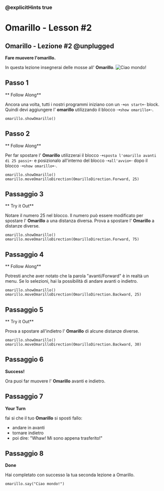 ### @explicitHints true

# Omarillo - Lesson #2

## Omarillo - Lezione #2 @unplugged
**Fare muovere l'omarillo.**

In questa lezione insegnerai delle mosse all' **Omarillo**.
![Ciao mondo!](https://github.com/Mr-Coxall/makecode-arcade-omarillo-logo-lesson2/raw/main/assets/move_screenshot.png)

## Passo 1
** Follow Along**

Ancora una volta, tutti i nostri programmi iniziano con un ⇢``on start``⇠ block. Quindi devi aggiungere l' **omarillo** utilizzando il blocco ⇢``show omarillo``⇠.
```blocks
omarillo.showOmarillo()
```

## Passo 2
** Follow Along**

Per far spostare l' **Omarillo** utilizzerai il blocco ⇢``sposta l'omarillo avanti di 25 passi``⇠ e posizionalo all'interno del blocco ⇢``all'avvio``⇠ dopo il blocco ⇢``show omarillo``⇠.
```blocks
omarillo.showOmarillo()
omarillo.moveOmarilloDirection(OmarilloDirection.Forward, 25)
```

## Passaggio 3
** Try it Out**

Notare il numero 25 nel blocco. Il numero può essere modificato per spostare l' **Omarillo** a una distanza diversa. Prova a spostare l' **Omarillo** a distanze diverse.
```blocks
omarillo.showOmarillo()
omarillo.moveOmarilloDirection(OmarilloDirection.Forward, 75)
```

## Passaggio 4
** Follow Along**

Potresti anche aver notato che la parola "avanti/Forward" è in realtà un menu. Se lo selezioni, hai la possibilità di andare avanti o indietro.
```blocks
omarillo.showOmarillo()
omarillo.moveOmarilloDirection(OmarilloDirection.Backward, 25)
```

## Passaggio 5
** Try it Out**

Prova a spostare all'indietro l' **Omarillo** di alcune distanze diverse.
```blocks
omarillo.showOmarillo()
omarillo.moveOmarilloDirection(OmarilloDirection.Backward, 30)
```

## Passaggio 6
**Success!**

Ora puoi far muovere l' **Omarillo** avanti e indietro.

## Passaggio 7
**Your Turn**

fai si che il tuo  **Omarillo** si sposti fallo:
- andare in avanti
- tornare indietro
- poi dire: "Whaw! Mi sono appena trasferito!"

## Passaggio 8
**Done**

Hai completato con successo la tua seconda lezione a Omarillo.

```ghost
omarillo.say("Ciao mondo!")
```
